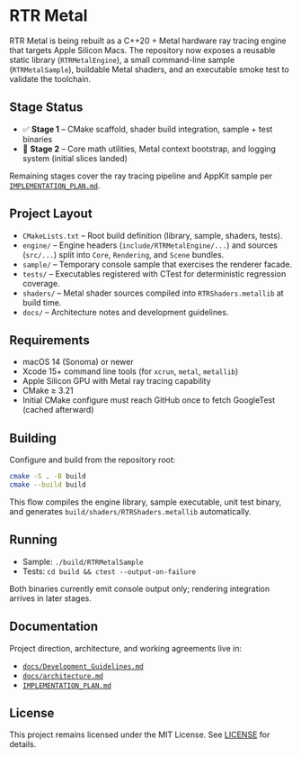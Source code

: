 # RTR Metal

RTR Metal is being rebuilt as a C++20 + Metal hardware ray tracing engine that targets Apple Silicon Macs. The repository now exposes a reusable static library (`RTRMetalEngine`), a small command-line sample (`RTRMetalSample`), buildable Metal shaders, and an executable smoke test to validate the toolchain.

## Stage Status

- ✅ **Stage 1** – CMake scaffold, shader build integration, sample + test binaries
- 🚧 **Stage 2** – Core math utilities, Metal context bootstrap, and logging system (initial slices landed)

Remaining stages cover the ray tracing pipeline and AppKit sample per [`IMPLEMENTATION_PLAN.md`](IMPLEMENTATION_PLAN.md).

## Project Layout

- `CMakeLists.txt` – Root build definition (library, sample, shaders, tests).
- `engine/` – Engine headers (`include/RTRMetalEngine/...`) and sources (`src/...`) split into `Core`, `Rendering`, and `Scene` bundles.
- `sample/` – Temporary console sample that exercises the renderer facade.
- `tests/` – Executables registered with CTest for deterministic regression coverage.
- `shaders/` – Metal shader sources compiled into `RTRShaders.metallib` at build time.
- `docs/` – Architecture notes and development guidelines.

## Requirements

- macOS 14 (Sonoma) or newer
- Xcode 15+ command line tools (for `xcrun`, `metal`, `metallib`)
- Apple Silicon GPU with Metal ray tracing capability
- CMake ≥ 3.21
- Initial CMake configure must reach GitHub once to fetch GoogleTest (cached afterward)

## Building

Configure and build from the repository root:

```bash
cmake -S . -B build
cmake --build build
```

This flow compiles the engine library, sample executable, unit test binary, and generates `build/shaders/RTRShaders.metallib` automatically.

## Running

- Sample: `./build/RTRMetalSample`
- Tests: `cd build && ctest --output-on-failure`

Both binaries currently emit console output only; rendering integration arrives in later stages.

## Documentation

Project direction, architecture, and working agreements live in:

- [`docs/Development_Guidelines.md`](docs/Development_Guidelines.md)
- [`docs/architecture.md`](docs/architecture.md)
- [`IMPLEMENTATION_PLAN.md`](IMPLEMENTATION_PLAN.md)

## License

This project remains licensed under the MIT License. See [LICENSE](LICENSE) for details.
